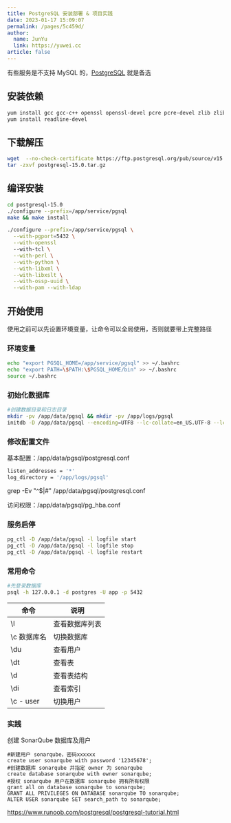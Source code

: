 ```yaml
---
title: PostgreSQL 安装部署 & 项目实践
date: 2023-01-17 15:09:07
permalink: /pages/5c459d/
author: 
  name: JunYu
  link: https://yuwei.cc
article: false
---
```

有些服务是不支持 MySQL 的，[PostgreSQL](https://www.postgresql.org/) 就是备选
## 安装依赖
```bash
yum install gcc gcc-c++ openssl openssl-devel pcre pcre-devel zlib zlib-devel patch make
yum install readline-devel
```
## 下载解压
```bash
wget  --no-check-certificate https://ftp.postgresql.org/pub/source/v15.0/postgresql-15.0.tar.gz
tar -zxvf postgresql-15.0.tar.gz
```
## 编译安装
```bash
cd postgresql-15.0
./configure --prefix=/app/service/pgsql
make && make install

./configure --prefix=/app/service/pgsql \
  --with-pgport=5432 \
  --with-openssl 
  --with-tcl \
  --with-perl \
  --with-python \
  --with-libxml \
  --with-libxslt \
  --with-ossp-uuid \
  --with-pam --with-ldap
```
## 开始使用
使用之前可以先设置环境变量，让命令可以全局使用，否则就要带上完整路径
### 环境变量
```bash
echo "export PGSQL_HOME=/app/service/pgsql" >> ~/.bashrc
echo "export PATH=\$PATH:\$PGSQL_HOME/bin" >> ~/.bashrc
source ~/.bashrc
```
### 初始化数据库
```bash
#创建数据目录和日志目录
mkdir -pv /app/data/pgsql && mkdir -pv /app/logs/pgsql
initdb -D /app/data/pgsql --encoding=UTF8 --lc-collate=en_US.UTF-8 --lc-ctype=en_US.UTF-8
```
### 修改配置文件
 基本配置：/app/data/pgsql/postgresql.conf
```bash
listen_addresses = '*'
log_directory = '/app/logs/pgsql'
```
grep -Ev "^$|#" /app/data/pgsql/postgresql.conf

访问权限：/app/data/pgsql/pg_hba.conf
### 服务启停
```bash
pg_ctl -D /app/data/pgsql -l logfile start
pg_ctl -D /app/data/pgsql -l logfile stop
pg_ctl -D /app/data/pgsql -l logfile restart
```
### 常用命令
```bash
#先登录数据库
psql -h 127.0.0.1 -d postgres -U app -p 5432
```
| 命令 | 说明 |
| --- | --- |
| \l | 查看数据库列表 |
| \c 数据库名 | 切换数据库 |
| \du | 查看用户 |
| \dt | 查看表 |
| \d | 查看表结构 |
| \di | 查看索引 |
| \c - user | 切换用户 |

### 实践
创建 SonarQube 数据库及用户
```postgresql
#新建用户 sonarqube，密码xxxxxx
create user sonarqube with password '12345678';
#创建数据库 sonarqube 并指定 owner 为 sonarqube
create database sonarqube with owner sonarqube;
#授权 sonarqube 用户在数据库 sonarqube 拥有所有权限
grant all on database sonarqube to sonarqube;
GRANT ALL PRIVILEGES ON DATABASE sonarqube TO sonarqube;
ALTER USER sonarqube SET search_path to sonarqube;
```

https://www.runoob.com/postgresql/postgresql-tutorial.html